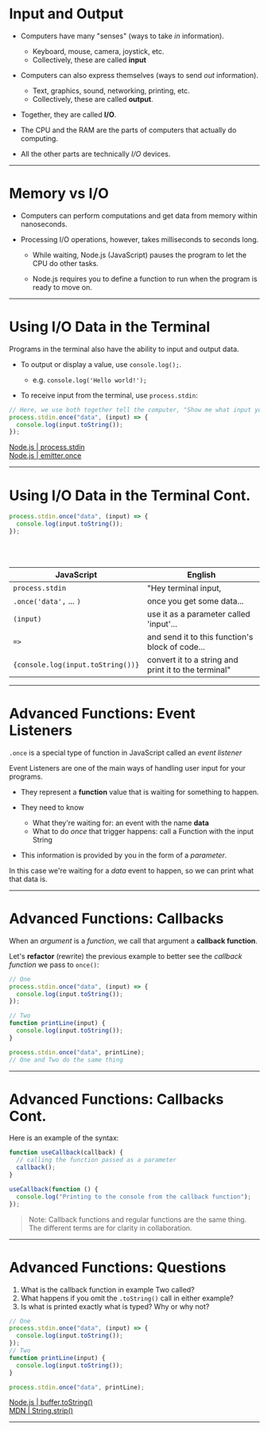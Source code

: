 # Input and Output

- Computers have many "senses" (ways to take _in_ information).

  - Keyboard, mouse, camera, joystick, etc.
  - Collectively, these are called **input**

- Computers can also express themselves (ways to send _out_ information).

  - Text, graphics, sound, networking, printing, etc.
  - Collectively, these are called **output**.

- Together, they are called **I/O**.

- The CPU and the RAM are the parts of computers that actually do computing.
- All the other parts are technically _I/O_ devices.

---

# Memory vs I/O

- Computers can perform computations and get data from memory within nanoseconds.

- Processing I/O operations, however, takes milliseconds to seconds long.

  - While waiting, Node.js (JavaScript) pauses the program to let the CPU do other tasks.

  - Node.js requires you to define a function to run when the program is ready to move on.

---

# Using I/O Data in the Terminal

Programs in the terminal also have the ability to input and output data.

- To output or display a value, use `console.log();`.

  - e.g. `console.log('Hello world!');`

- To receive input from the terminal, use `process.stdin`:

```js
// Here, we use both together tell the computer, "Show me what input you received."
process.stdin.once("data", (input) => {
  console.log(input.toString());
});
```

[Node.js | process.stdin](https://nodejs.org/api/process.html#processstdin)<br/>[Node.js | emitter.once ](https://nodejs.org/api/events.html#emitteronceeventname-listener)

---

# Using I/O Data in the Terminal Cont.

```js
process.stdin.once("data", (input) => {
  console.log(input.toString());
});
```

<br />
<br />

| JavaScript                        | English                                              |
| --------------------------------- | ---------------------------------------------------- |
| `process.stdin`                   | "Hey terminal input,                                 |
| `.once('data',` ... `)`           | once you get some data...                            |
| `(input)`                         | use it as a parameter called 'input'...              |
| `=>`                              | and send it to this function's block of code...      |
| `{console.log(input.toString())}` | convert it to a string and print it to the terminal" |

---

# Advanced Functions: Event Listeners

`.once` is a special type of function in JavaScript called an _event listener_

Event Listeners are one of the main ways of handling user input for your programs.

- They represent a **function** value that is waiting for something to happen.

- They need to know
  - What they're waiting for: an event with the name **data**
  - What to do _once_ that trigger happens: call a Function with the input String

- This information is provided by you in the form of a _parameter_.

In this case we're waiting for a _data_ event to happen, so we can print what that data is.

---

# Advanced Functions: Callbacks

When an _argument_ is a _function_, we call that argument a **callback function**.

Let's **refactor** (rewrite) the previous example to better see the _callback function_ we pass to `once()`:

```js
// One
process.stdin.once("data", (input) => {
  console.log(input.toString());
});

// Two
function printLine(input) {
  console.log(input.toString());
}

process.stdin.once("data", printLine);
// One and Two do the same thing
```

---

# Advanced Functions: Callbacks Cont.

Here is an example of the syntax:

```js
function useCallback(callback) {
  // calling the function passed as a parameter
  callback();
}

useCallback(function () {
  console.log("Printing to the console from the callback function");
});
```

> Note: Callback functions and regular functions are the same thing. The different terms are for clarity in collaboration.

---

# Advanced Functions: Questions

1. What is the callback function in example Two called?
2. What happens if you omit the `.toString()` call in either example?
3. Is what is printed exactly what is typed? Why or why not?

```js
// One
process.stdin.once("data", (input) => {
  console.log(input.toString());
});
// Two
function printLine(input) {
  console.log(input.toString());
}

process.stdin.once("data", printLine);
```
[Node.js | buffer.toString()](https://nodejs.org/api/buffer.html#buftostringencoding-start-end)<br/>[MDN | String.strip() ](https://developer.mozilla.org/en-US/docs/Web/JavaScript/Reference/Global_Objects/String/Trim)

---
